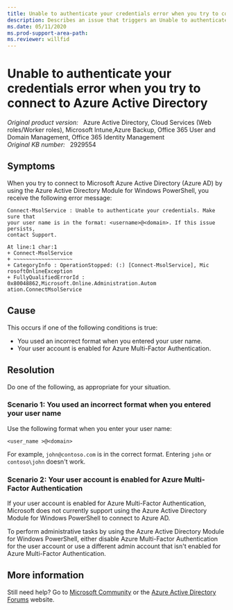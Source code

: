 ```yaml
---
title: Unable to authenticate your credentials error when you try to connect to Azure Active Directory
description: Describes an issue that triggers an Unable to authenticate your credentials. Make sure that your user name is in the format <username>@<domain> error. Occurs when you use the Azure Active Directory Module for Windows PowerShell to connect to Azure Active Directory.
ms.date: 05/11/2020
ms.prod-support-area-path: 
ms.reviewer: willfid
---
```

# Unable to authenticate your credentials error when you try to connect to Azure Active Directory

_Original product version:_ &nbsp; Azure Active Directory, Cloud Services (Web roles/Worker roles), Microsoft Intune,Azure Backup, Office 365 User and Domain Management, Office 365 Identity Management  
_Original KB number:_ &nbsp; 2929554

## Symptoms

When you try to connect to Microsoft Azure Active Directory (Azure AD) by using the Azure Active Directory Module for Windows PowerShell, you receive the following error message:

```console
Connect-MsolService : Unable to authenticate your credentials. Make sure that
your user name is in the format: <username>@<domain>. If this issue persists,
contact Support.

At line:1 char:1
+ Connect-MsolService
+ ~~~~~~~~~~~~~~~~~~~
+ CategoryInfo : OperationStopped: (:) [Connect-MsolService], Mic
rosoftOnlineException
+ FullyQualifiedErrorId : 0x80048862,Microsoft.Online.Administration.Autom
ation.ConnectMsolService
```

## Cause

This occurs if one of the following conditions is true:

- You used an incorrect format when you entered your user name.
- Your user account is enabled for Azure Multi-Factor Authentication.

## Resolution

Do one of the following, as appropriate for your situation.

### Scenario 1: You used an incorrect format when you entered your user name

Use the following format when you enter your user name:

`<user_name >@<domain>`

For example, `john@contoso.com` is in the correct format. Entering `john` or `contoso\john` doesn't work.

### Scenario 2: Your user account is enabled for Azure Multi-Factor Authentication

If your user account is enabled for Azure Multi-Factor Authentication, Microsoft does not currently support using the Azure Active Directory Module for Windows PowerShell to connect to Azure AD.

To perform administrative tasks by using the Azure Active Directory Module for Windows PowerShell, either disable Azure Multi-Factor Authentication for the user account or use a different admin account that isn't enabled for Azure Multi-Factor Authentication.

## More information

Still need help? Go to [Microsoft Community](https://answers.microsoft.com/) or the [Azure Active Directory Forums](https://social.msdn.microsoft.com/Forums)  website.
